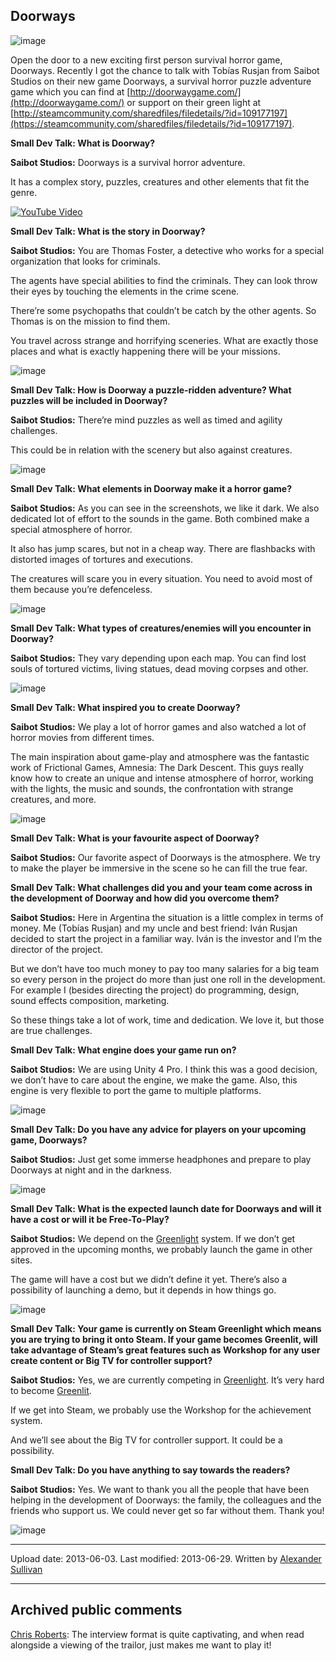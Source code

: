 ## Doorways

![image](src\articleArchive\authorAlexanderSullivan\2013-06-03_Doorways\image1.png)

Open the door to a new exciting first person survival horror game, Doorways. Recently I got the chance to talk with Tobías Rusjan from Saibot Studios on their new game Doorways, a survival horror puzzle adventure game which you can find at [http://doorwaygame.com/](http://doorwaygame.com/) or support on their green light at [http://steamcommunity.com/sharedfiles/filedetails/?id=109177197](https://steamcommunity.com/sharedfiles/filedetails/?id=109177197).

**Small Dev Talk: What is Doorway?**

**Saibot Studios:** Doorways is a survival horror adventure.

It has a complex story, puzzles, creatures and other elements that fit the genre.

[![YouTube Video](https://img.youtube.com/vi/cMm2ZRH03Ww/0.jpg)](https://www.youtube.com/watch?v=cMm2ZRH03Ww)

**Small Dev Talk: What is the story in Doorway?**

**Saibot Studios:** You are Thomas Foster, a detective who works for a special organization that looks for criminals.

The agents have special abilities to find the criminals. They can look throw their eyes by touching the elements in the crime scene.

There’re some psychopaths that couldn’t be catch by the other agents. So Thomas is on the mission to find them.

You travel across strange and horrifying sceneries. What are exactly those places and what is exactly happening there will be your missions.

![image](src\articleArchive\authorAlexanderSullivan\2013-06-03_Doorways\image2.jpg)

**Small Dev Talk: How is Doorway a puzzle-ridden adventure? What puzzles will be included in Doorway?**

**Saibot Studios:** There’re mind puzzles as well as timed and agility challenges. 

This could be in relation with the scenery but also against creatures.

![image](src\articleArchive\authorAlexanderSullivan\2013-06-03_Doorways\image3.jpg)

**Small Dev Talk: What elements in Doorway make it a horror game?**

**Saibot Studios:** As you can see in the screenshots, we like it dark. We also dedicated lot of effort to the sounds in the game. Both combined make a special atmosphere of horror.

It also has jump scares, but not in a cheap way. There are flashbacks with distorted images of tortures and executions.

The creatures will scare you in every situation. You need to avoid most of them because you’re defenceless.

![image](src\articleArchive\authorAlexanderSullivan\2013-06-03_Doorways\image4.jpg)

**Small Dev Talk: What types of creatures/enemies will you encounter in Doorway?**

**Saibot Studios:** They vary depending upon each map. You can find lost souls of tortured victims, living statues, dead moving corpses and other.

![image](src\articleArchive\authorAlexanderSullivan\2013-06-03_Doorways\image5.jpg)

**Small Dev Talk: What inspired you to create Doorway?**

**Saibot Studios:** We play a lot of horror games and also watched a lot of horror movies from different times.

The main inspiration about game-play and atmosphere was the fantastic work of Frictional Games, Amnesia: The Dark Descent. This guys really know how to create an unique and intense atmosphere of horror, working with the lights, the music and sounds, the confrontation with strange creatures, and more.

![image](src\articleArchive\authorAlexanderSullivan\2013-06-03_Doorways\image6.jpg)

**Small Dev Talk: What is your favourite aspect of Doorway?**

**Saibot Studios:** Our favorite aspect of Doorways is the atmosphere. We try to make the player be immersive in the scene so he can fill the true fear.

**Small Dev Talk: What challenges did you and your team come across in the development of Doorway and how did you overcome them?**

**Saibot Studios:** Here in Argentina the situation is a little complex in terms of money. Me (Tobías Rusjan) and my uncle and best friend: Iván Rusjan decided to start the project in a familiar way. Iván is the investor and I’m the director of the project.

But we don’t have too much money to pay too many salaries for a big team so every person in the project do more than just one roll in the development. For example I (besides directing the project) do programming, design, sound effects composition, marketing.

So these things take a lot of work, time and dedication. We love it, but those are true challenges.

**Small Dev Talk: What engine does your game run on?**

**Saibot Studios:** We are using Unity 4 Pro. I think this was a good decision, we don’t have to care about the engine, we make the game. Also, this engine is very flexible to port the game to multiple platforms.

![image](src\articleArchive\authorAlexanderSullivan\2013-06-03_Doorways\image7.jpg)

**Small Dev Talk: Do you have any advice for players on your upcoming game, Doorways?**

**Saibot Studios:** Just get some immerse headphones and prepare to play Doorways at night and in the darkness.

![image](src\articleArchive\authorAlexanderSullivan\2013-06-03_Doorways\image8.jpg)

**Small Dev Talk: What is the expected launch date for Doorways and will it have a cost or will it be Free-To-Play?**

**Saibot Studios:** We depend on the [Greenlight](https://steamcommunity.com/sharedfiles/filedetails/?id=109177197) system. If we don’t get approved in the upcoming months, we probably launch the game in other sites.

The game will have a cost but we didn’t define it yet. There’s also a possibility of launching a demo, but it depends in how things go.

![image](src\articleArchive\authorAlexanderSullivan\2013-06-03_Doorways\image9.jpg)

**Small Dev Talk: Your game is currently on Steam Greenlight which means you are trying to bring it onto Steam. If your game becomes Greenlit, will take advantage of Steam’s great features such as Workshop for any user create content or Big TV for controller support?**

**Saibot Studios:** Yes, we are currently competing in [Greenlight](https://steamcommunity.com/sharedfiles/filedetails/?id=109177197). It’s very hard to become [Greenlit](https://steamcommunity.com/sharedfiles/filedetails/?id=109177197).

If we get into Steam, we probably use the Workshop for the achievement system.

And we’ll see about the Big TV for controller support. It could be a possibility.

**Small Dev Talk: Do you have anything to say towards the readers?**

**Saibot Studios:** Yes. We want to thank you all the people that have been helping in the development of Doorways: the family, the colleagues and the friends who support us. We could never get so far without them. Thank you!

![image](src\articleArchive\authorAlexanderSullivan\2013-06-03_Doorways\image10.jpg)

----
Upload date: 2013-06-03. Last modified: 2013-06-29. Written by [Alexander Sullivan](https://twitter.com/AlexJSully)

-----
## Archived public comments
[Chris Roberts](https://www.facebook.com/profile.php?id=724855682): The interview format is quite captivating, and when read alongside a viewing of the trailor, just makes me want to play it!